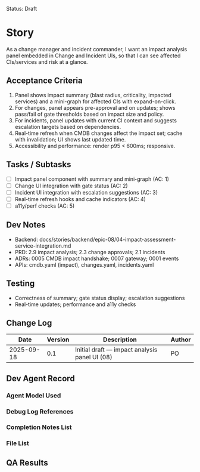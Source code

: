 Status: Draft

# Story
As a change manager and incident commander,
I want an impact analysis panel embedded in Change and Incident UIs,
so that I can see affected CIs/services and risk at a glance.

## Acceptance Criteria
1. Panel shows impact summary (blast radius, criticality, impacted services) and a mini-graph for affected CIs with expand-on-click.
2. For changes, panel appears pre-approval and on updates; shows pass/fail of gate thresholds based on impact size and policy.
3. For incidents, panel updates with current CI context and suggests escalation targets based on dependencies.
4. Real-time refresh when CMDB changes affect the impact set; cache with invalidation; UI shows last updated time.
5. Accessibility and performance: render p95 < 600ms; responsive.

## Tasks / Subtasks
- [ ] Impact panel component with summary and mini-graph (AC: 1)
- [ ] Change UI integration with gate status (AC: 2)
- [ ] Incident UI integration with escalation suggestions (AC: 3)
- [ ] Real-time refresh hooks and cache indicators (AC: 4)
- [ ] a11y/perf checks (AC: 5)

## Dev Notes
- Backend: docs/stories/backend/epic-08/04-impact-assessment-service-integration.md
- PRD: 2.9 impact analysis; 2.3 change approvals; 2.1 incidents
- ADRs: 0005 CMDB impact handshake; 0007 gateway; 0001 events
- APIs: cmdb.yaml (impact), changes.yaml, incidents.yaml

## Testing
- Correctness of summary; gate status display; escalation suggestions
- Real-time updates; performance and a11y checks

## Change Log
| Date       | Version | Description                                           | Author |
|------------|---------|-------------------------------------------------------|--------|
| 2025-09-18 | 0.1     | Initial draft — impact analysis panel UI (08)         | PO     |

## Dev Agent Record

### Agent Model Used
<record at implementation time>

### Debug Log References
<links at implementation time>

### Completion Notes List
<notes at implementation time>

### File List
<files at implementation time>

## QA Results
<QA to fill>

